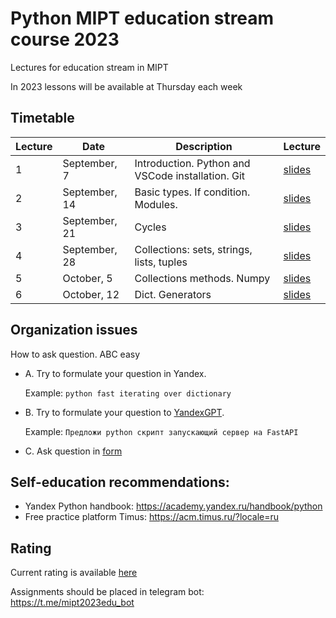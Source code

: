 # Python MIPT education stream course 2023

Lectures for education stream in MIPT

In 2023 lessons will be available at Thursday each week

## Timetable

| Lecture | Date | Description | Lecture |
|---------|------|-------------|---------|  
| 1 | September, 7 | Introduction. Python and VSCode installation. Git| [slides](lectures/intro.pdf) | 
| 2 | September, 14 | Basic types. If condition. Modules. | [slides](lectures/lecture1/Isachenko2021DeepGenerativeModels1.pdf) | 
| 3 | September, 21 | Cycles| [slides](lectures/lecture2/Isachenko2021DeepGenerativeModels2.pdf) |
| 4 | September, 28 | Collections: sets, strings, lists, tuples| [slides](lectures/lecture2/Isachenko2021DeepGenerativeModels2.pdf) |
| 5 | October, 5 | Collections methods. Numpy| [slides](lectures/lecture2/Isachenko2021DeepGenerativeModels2.pdf) |
| 6 | October, 12 | Dict. Generators | [slides](lectures/lecture2/Isachenko2021DeepGenerativeModels2.pdf) |

## Organization issues

How to ask question. ABC easy

- A. Try to formulate your question in Yandex. 
  
  Example: `python fast iterating over dictionary`
- B. Try to formulate your question to [YandexGPT](https://yandex.ru/project/alice/yagpt#download_group).

    Example: `Предложи python скрипт запускающий сервер на FastAPI`
- C. Ask question in [form](https://docs.google.com/spreadsheets/d/1R5YdiCNEVAeaU-RR2cSrZEbvA-Z2LQ90Nx76N0uPDrg/edit#gid=1837925728)
## Self-education recommendations:
- Yandex Python handbook:
https://academy.yandex.ru/handbook/python
- Free practice platform Timus:
https://acm.timus.ru/?locale=ru


## Rating

Current rating is available [here](https://docs.google.com/spreadsheets/d/1R5YdiCNEVAeaU-RR2cSrZEbvA-Z2LQ90Nx76N0uPDrg/edit#gid=1837925728)


Assignments should be placed in telegram bot: https://t.me/mipt2023edu_bot

